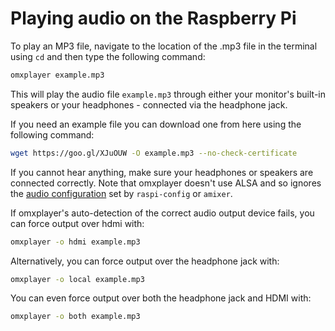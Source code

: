 # Playing audio on the Raspberry Pi

To play an MP3 file, navigate to the location of the .mp3 file in the terminal using `cd` and then type the following command: 

```bash
omxplayer example.mp3
```
    
This will play the audio file `example.mp3` through either your monitor's built-in speakers or your headphones - connected via the headphone jack.

If you need an example file you can download one from here using the following command:

```bash
wget https://goo.gl/XJuOUW -O example.mp3 --no-check-certificate
```

If you cannot hear anything, make sure your headphones or speakers are connected correctly. Note that omxplayer doesn't use ALSA and so ignores the [audio configuration](../../configuration/audio-config.md) set by `raspi-config` or `amixer`.

If omxplayer's auto-detection of the correct audio output device fails, you can force output over hdmi with:

```bash
omxplayer -o hdmi example.mp3
```

Alternatively, you can force output over the headphone jack with:

```bash
omxplayer -o local example.mp3
```

You can even force output over both the headphone jack and HDMI with:

```bash
omxplayer -o both example.mp3
```

